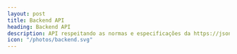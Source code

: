 ```yaml
---
layout: post
title: Backend API
heading: Backend API
description: API respeitando as normas e especificações da https://jsonapi.org/ orientadas para alta performace.
icon: "/photos/backend.svg"
---
```

